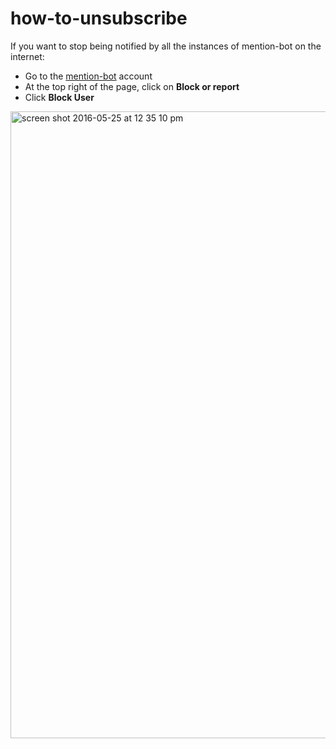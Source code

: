 # how-to-unsubscribe

If you want to stop being notified by all the instances of mention-bot on the internet:

* Go to the <a href="https://github.com/mention-bot">mention-bot</a> account
* At the top right of the page, click on <strong>Block or report</strong>
* Click <strong>Block User</strong>

<img width="1003" alt="screen shot 2016-05-25 at 12 35 10 pm" src="https://cloud.githubusercontent.com/assets/197597/15553726/4b446f5e-2275-11e6-9a31-8122335bfa53.png">

